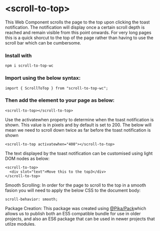 # \<scroll-to-top\>

This Web Component scrolls the page to the top upon clicking the toast notification. The notification will display once a certain scroll depth is reached and remain visible from this point onwards. For very long pages this is a quick shorcut to the top of the page rather than having to use the scroll bar which can be cumbersome.

### Install with

```
npm i scroll-to-top-wc
```

### Import using the below syntax:

```
import { ScrollToTop } from "scroll-to-top-wc";
```

### Then add the element to your page as below:

```
<scroll-to-top></scroll-to-top>
```

Use the activatewhen property to determine when the toast notification is shown. This value is in pixels and by default is set to 200. The below will mean we need to scroll down twice as far before the toast notification is shown

```
<scroll-to-top activatewhen="400"></scroll-to-top>
```

The text displayed by the toast notification can be customised using light DOM nodes as below:

```
<scroll-to-top>
  <div slot="text">Move this to the top3</div>
</scroll-to-top>
```

Smooth Scrolling:
In order for the page to scroll to the top in a smooth fasion you will need to apply the below CSS to the document body:

```
scroll-behavior: smooth;
```

Package Creation:
This package was created using [@Pika/Pack](https://www.pika.dev/blog/introducing-pika-pack/)which allows us to publish both an ES5 compatible bundle for use in older projects, and also an ES6 package that can be used in newer projects that utilze modules.
